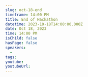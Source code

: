 ```yaml
---
slug: oct-18-end
timeframe: 14:00 PM
title: End of Hackathon
datetime: 2023-10-18T14:00:00.000Z
date: Oct 18, 2023
time: 14:00 PM
isChild: false
hasPage: false
speakers:
  -
tags:
youtube:
youtubeUrl:
---
```

